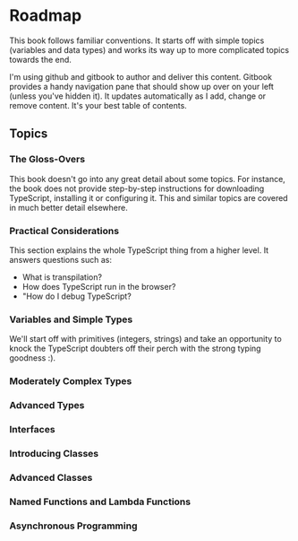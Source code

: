 # Roadmap

This book follows familiar conventions. It starts off with simple topics (variables and data types) and works its way up to more complicated topics towards the end. 

I'm using github and gitbook to author and deliver this content. Gitbook provides a handy navigation pane that should show up over on your left (unless you've hidden it). It updates automatically as I add, change or remove content. It's your best table of contents.

## Topics

### The Gloss-Overs
This book doesn't go into any great detail about some topics.  For instance, the book does not provide step-by-step instructions for downloading TypeScript, installing it or configuring it. This and similar topics are covered in much better detail elsewhere.

### Practical Considerations
This section explains the whole TypeScript thing from a higher level. It answers questions such as:
- What is transpilation?
- How does TypeScript run in the browser?
- "How do I debug TypeScript?


### Variables and Simple Types
We'll start off with primitives (integers, strings) and take an opportunity to knock the  TypeScript doubters off their perch with the strong typing goodness :). 

### Moderately Complex Types

### Advanced Types
### Interfaces
### Introducing Classes
### Advanced Classes
### Named Functions and Lambda Functions
### Asynchronous Programming

